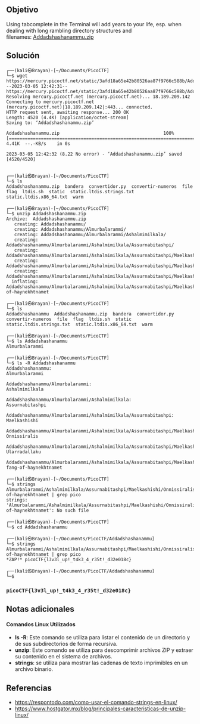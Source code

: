 ## Objetivo

Using tabcomplete in the Terminal will add years to your life, esp. when dealing with long rambling directory structures and filenames: [Addadshashanammu.zip](https://mercury.picoctf.net/static/3afd18a65e42b80526aa87f9766c588b/Addadshashanammu.zip)

## Solución
```                                               
┌──(kali㉿Brayan)-[~/Documents/PicoCTF]
└─$ wget https://mercury.picoctf.net/static/3afd18a65e42b80526aa87f9766c588b/Addadshashanammu.zip
--2023-03-05 12:42:31--  https://mercury.picoctf.net/static/3afd18a65e42b80526aa87f9766c588b/Addadshashanammu.zip
Resolving mercury.picoctf.net (mercury.picoctf.net)... 18.189.209.142
Connecting to mercury.picoctf.net (mercury.picoctf.net)|18.189.209.142|:443... connected.
HTTP request sent, awaiting response... 200 OK
Length: 4520 (4.4K) [application/octet-stream]
Saving to: ‘Addadshashanammu.zip’

Addadshashanammu.zip                                       100%[=======================================================================================================================================>]   4.41K  --.-KB/s    in 0s      

2023-03-05 12:42:32 (8.22 No error) - ‘Addadshashanammu.zip’ saved [4520/4520]

                                                     
┌──(kali㉿Brayan)-[~/Documents/PicoCTF]
└─$ ls
Addadshashanammu.zip  bandera  convertidor.py  convertir-numeros  file  flag  ltdis.sh  static  static.ltdis.strings.txt  static.ltdis.x86_64.txt  warm
                                                                                                                                                 
┌──(kali㉿Brayan)-[~/Documents/PicoCTF]
└─$ unzip Addadshashanammu.zip
Archive:  Addadshashanammu.zip
   creating: Addadshashanammu/
   creating: Addadshashanammu/Almurbalarammi/
   creating: Addadshashanammu/Almurbalarammi/Ashalmimilkala/
   creating: Addadshashanammu/Almurbalarammi/Ashalmimilkala/Assurnabitashpi/
   creating: Addadshashanammu/Almurbalarammi/Ashalmimilkala/Assurnabitashpi/Maelkashishi/
   creating: Addadshashanammu/Almurbalarammi/Ashalmimilkala/Assurnabitashpi/Maelkashishi/Onnissiralis/
   creating: Addadshashanammu/Almurbalarammi/Ashalmimilkala/Assurnabitashpi/Maelkashishi/Onnissiralis/Ularradallaku/
  inflating: Addadshashanammu/Almurbalarammi/Ashalmimilkala/Assurnabitashpi/Maelkashishi/Onnissiralis/Ularradallaku/fang-of-haynekhtnamet  
                                                        
┌──(kali㉿Brayan)-[~/Documents/PicoCTF]
└─$ ls
Addadshashanammu  Addadshashanammu.zip  bandera  convertidor.py  convertir-numeros  file  flag  ltdis.sh  static  static.ltdis.strings.txt  static.ltdis.x86_64.txt  warm
                                                                                                                                                
┌──(kali㉿Brayan)-[~/Documents/PicoCTF]
└─$ ls Addadshashanammu
Almurbalarammi
                                                                                                                                                
┌──(kali㉿Brayan)-[~/Documents/PicoCTF]
└─$ ls -R Addadshashanammu
Addadshashanammu:
Almurbalarammi

Addadshashanammu/Almurbalarammi:
Ashalmimilkala

Addadshashanammu/Almurbalarammi/Ashalmimilkala:
Assurnabitashpi

Addadshashanammu/Almurbalarammi/Ashalmimilkala/Assurnabitashpi:
Maelkashishi

Addadshashanammu/Almurbalarammi/Ashalmimilkala/Assurnabitashpi/Maelkashishi:
Onnissiralis

Addadshashanammu/Almurbalarammi/Ashalmimilkala/Assurnabitashpi/Maelkashishi/Onnissiralis:
Ularradallaku

Addadshashanammu/Almurbalarammi/Ashalmimilkala/Assurnabitashpi/Maelkashishi/Onnissiralis/Ularradallaku:
fang-of-haynekhtnamet
                                                                                                                                               
┌──(kali㉿Brayan)-[~/Documents/PicoCTF]
└─$ strings  Almurbalarammi/Ashalmimilkala/Assurnabitashpi/Maelkashishi/Onnissiralis/Ularradallaku/fang-of-haynekhtnamet | grep pico
strings: 'Almurbalarammi/Ashalmimilkala/Assurnabitashpi/Maelkashishi/Onnissiralis/Ularradallaku/fang-of-haynekhtnamet': No such file
                                                                                                                                               
┌──(kali㉿Brayan)-[~/Documents/PicoCTF]
└─$ cd Addadshashanammu 
                                                                                                                                            
┌──(kali㉿Brayan)-[~/Documents/PicoCTF/Addadshashanammu]
└─$ strings  Almurbalarammi/Ashalmimilkala/Assurnabitashpi/Maelkashishi/Onnissiralis/Ularradallaku/fang-of-haynekhtnamet | grep pico
*ZAP!* picoCTF{l3v3l_up!_t4k3_4_r35t!_d32e018c}
                                                                                                                                        
┌──(kali㉿Brayan)-[~/Documents/PicoCTF/Addadshashanammu]
└─$ 

```

### `picoCTF{l3v3l_up!_t4k3_4_r35t!_d32e018c}`

## Notas adicionales

#### Comandos Linux Utilizados 

- **ls -R**: Este comando se utiliza para listar el contenido de un directorio y de sus subdirectorios de forma recursiva.
- **unzip**: Este comando se utiliza para descomprimir archivos ZIP y extraer su contenido en el sistema de archivos.
- **strings**: se utiliza para mostrar las cadenas de texto imprimibles en un archivo binario.

## Referencias

- https://respontodo.com/como-usar-el-comando-strings-en-linux/
- https://www.hostgator.mx/blog/principales-caracteristicas-de-unzip-linux/